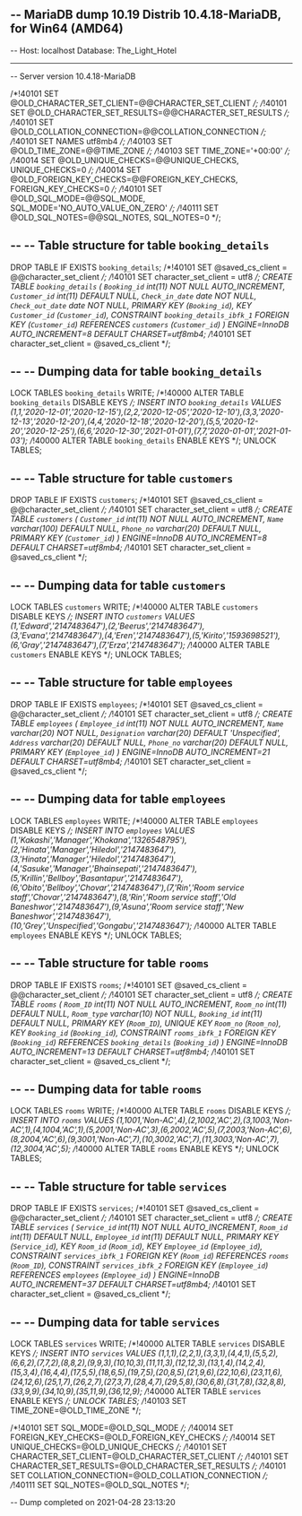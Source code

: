 -- MariaDB dump 10.19  Distrib 10.4.18-MariaDB, for Win64 (AMD64)
--
-- Host: localhost    Database: The_Light_Hotel
-- ------------------------------------------------------
-- Server version	10.4.18-MariaDB

/*!40101 SET @OLD_CHARACTER_SET_CLIENT=@@CHARACTER_SET_CLIENT */;
/*!40101 SET @OLD_CHARACTER_SET_RESULTS=@@CHARACTER_SET_RESULTS */;
/*!40101 SET @OLD_COLLATION_CONNECTION=@@COLLATION_CONNECTION */;
/*!40101 SET NAMES utf8mb4 */;
/*!40103 SET @OLD_TIME_ZONE=@@TIME_ZONE */;
/*!40103 SET TIME_ZONE='+00:00' */;
/*!40014 SET @OLD_UNIQUE_CHECKS=@@UNIQUE_CHECKS, UNIQUE_CHECKS=0 */;
/*!40014 SET @OLD_FOREIGN_KEY_CHECKS=@@FOREIGN_KEY_CHECKS, FOREIGN_KEY_CHECKS=0 */;
/*!40101 SET @OLD_SQL_MODE=@@SQL_MODE, SQL_MODE='NO_AUTO_VALUE_ON_ZERO' */;
/*!40111 SET @OLD_SQL_NOTES=@@SQL_NOTES, SQL_NOTES=0 */;

--
-- Table structure for table `booking_details`
--

DROP TABLE IF EXISTS `booking_details`;
/*!40101 SET @saved_cs_client     = @@character_set_client */;
/*!40101 SET character_set_client = utf8 */;
CREATE TABLE `booking_details` (
  `Booking_id` int(11) NOT NULL AUTO_INCREMENT,
  `Customer_id` int(11) DEFAULT NULL,
  `Check_in_date` date NOT NULL,
  `Check_out_date` date NOT NULL,
  PRIMARY KEY (`Booking_id`),
  KEY `Customer_id` (`Customer_id`),
  CONSTRAINT `booking_details_ibfk_1` FOREIGN KEY (`Customer_id`) REFERENCES `customers` (`Customer_id`)
) ENGINE=InnoDB AUTO_INCREMENT=8 DEFAULT CHARSET=utf8mb4;
/*!40101 SET character_set_client = @saved_cs_client */;

--
-- Dumping data for table `booking_details`
--

LOCK TABLES `booking_details` WRITE;
/*!40000 ALTER TABLE `booking_details` DISABLE KEYS */;
INSERT INTO `booking_details` VALUES (1,1,'2020-12-01','2020-12-15'),(2,2,'2020-12-05','2020-12-10'),(3,3,'2020-12-13','2020-12-20'),(4,4,'2020-12-18','2020-12-20'),(5,5,'2020-12-20','2020-12-25'),(6,6,'2020-12-30','2021-01-01'),(7,7,'2020-01-01','2021-01-03');
/*!40000 ALTER TABLE `booking_details` ENABLE KEYS */;
UNLOCK TABLES;

--
-- Table structure for table `customers`
--

DROP TABLE IF EXISTS `customers`;
/*!40101 SET @saved_cs_client     = @@character_set_client */;
/*!40101 SET character_set_client = utf8 */;
CREATE TABLE `customers` (
  `Customer_id` int(11) NOT NULL AUTO_INCREMENT,
  `Name` varchar(100) DEFAULT NULL,
  `Phone_no` varchar(20) DEFAULT NULL,
  PRIMARY KEY (`Customer_id`)
) ENGINE=InnoDB AUTO_INCREMENT=8 DEFAULT CHARSET=utf8mb4;
/*!40101 SET character_set_client = @saved_cs_client */;

--
-- Dumping data for table `customers`
--

LOCK TABLES `customers` WRITE;
/*!40000 ALTER TABLE `customers` DISABLE KEYS */;
INSERT INTO `customers` VALUES (1,'Edward','2147483647'),(2,'Beerus','2147483647'),(3,'Evana','2147483647'),(4,'Eren','2147483647'),(5,'Kirito','1593698521'),(6,'Gray','2147483647'),(7,'Erza','2147483647');
/*!40000 ALTER TABLE `customers` ENABLE KEYS */;
UNLOCK TABLES;

--
-- Table structure for table `employees`
--

DROP TABLE IF EXISTS `employees`;
/*!40101 SET @saved_cs_client     = @@character_set_client */;
/*!40101 SET character_set_client = utf8 */;
CREATE TABLE `employees` (
  `Employee_id` int(11) NOT NULL AUTO_INCREMENT,
  `Name` varchar(20) NOT NULL,
  `Designation` varchar(20) DEFAULT 'Unspecified',
  `Address` varchar(20) DEFAULT NULL,
  `Phone_no` varchar(20) DEFAULT NULL,
  PRIMARY KEY (`Employee_id`)
) ENGINE=InnoDB AUTO_INCREMENT=21 DEFAULT CHARSET=utf8mb4;
/*!40101 SET character_set_client = @saved_cs_client */;

--
-- Dumping data for table `employees`
--

LOCK TABLES `employees` WRITE;
/*!40000 ALTER TABLE `employees` DISABLE KEYS */;
INSERT INTO `employees` VALUES (1,'Kakashi','Manager','Khokana','1326548795'),(2,'Hinata','Manager','Hiledol','2147483647'),(3,'Hinata','Manager','Hiledol','2147483647'),(4,'Sasuke','Manager','Bhainsepati','2147483647'),(5,'Krillin','Bellboy','Basantapur','2147483647'),(6,'Obito','Bellboy','Chovar','2147483647'),(7,'Rin','Room service staff','Chovar','2147483647'),(8,'Rin','Room service staff','Old Baneshwor','2147483647'),(9,'Asuna','Room service staff','New Baneshwor','2147483647'),(10,'Grey','Unspecified','Gongabu','2147483647');
/*!40000 ALTER TABLE `employees` ENABLE KEYS */;
UNLOCK TABLES;

--
-- Table structure for table `rooms`
--

DROP TABLE IF EXISTS `rooms`;
/*!40101 SET @saved_cs_client     = @@character_set_client */;
/*!40101 SET character_set_client = utf8 */;
CREATE TABLE `rooms` (
  `Room_ID` int(11) NOT NULL AUTO_INCREMENT,
  `Room_no` int(11) DEFAULT NULL,
  `Room_type` varchar(10) NOT NULL,
  `Booking_id` int(11) DEFAULT NULL,
  PRIMARY KEY (`Room_ID`),
  UNIQUE KEY `Room_no` (`Room_no`),
  KEY `Booking_id` (`Booking_id`),
  CONSTRAINT `rooms_ibfk_1` FOREIGN KEY (`Booking_id`) REFERENCES `booking_details` (`Booking_id`)
) ENGINE=InnoDB AUTO_INCREMENT=13 DEFAULT CHARSET=utf8mb4;
/*!40101 SET character_set_client = @saved_cs_client */;

--
-- Dumping data for table `rooms`
--

LOCK TABLES `rooms` WRITE;
/*!40000 ALTER TABLE `rooms` DISABLE KEYS */;
INSERT INTO `rooms` VALUES (1,1001,'Non-AC',4),(2,1002,'AC',2),(3,1003,'Non-AC',1),(4,1004,'AC',1),(5,2001,'Non-AC',3),(6,2002,'AC',5),(7,2003,'Non-AC',6),(8,2004,'AC',6),(9,3001,'Non-AC',7),(10,3002,'AC',7),(11,3003,'Non-AC',7),(12,3004,'AC',5);
/*!40000 ALTER TABLE `rooms` ENABLE KEYS */;
UNLOCK TABLES;

--
-- Table structure for table `services`
--

DROP TABLE IF EXISTS `services`;
/*!40101 SET @saved_cs_client     = @@character_set_client */;
/*!40101 SET character_set_client = utf8 */;
CREATE TABLE `services` (
  `Service_id` int(11) NOT NULL AUTO_INCREMENT,
  `Room_id` int(11) DEFAULT NULL,
  `Employee_id` int(11) DEFAULT NULL,
  PRIMARY KEY (`Service_id`),
  KEY `Room_id` (`Room_id`),
  KEY `Employee_id` (`Employee_id`),
  CONSTRAINT `services_ibfk_1` FOREIGN KEY (`Room_id`) REFERENCES `rooms` (`Room_ID`),
  CONSTRAINT `services_ibfk_2` FOREIGN KEY (`Employee_id`) REFERENCES `employees` (`Employee_id`)
) ENGINE=InnoDB AUTO_INCREMENT=37 DEFAULT CHARSET=utf8mb4;
/*!40101 SET character_set_client = @saved_cs_client */;

--
-- Dumping data for table `services`
--

LOCK TABLES `services` WRITE;
/*!40000 ALTER TABLE `services` DISABLE KEYS */;
INSERT INTO `services` VALUES (1,1,1),(2,2,1),(3,3,1),(4,4,1),(5,5,2),(6,6,2),(7,7,2),(8,8,2),(9,9,3),(10,10,3),(11,11,3),(12,12,3),(13,1,4),(14,2,4),(15,3,4),(16,4,4),(17,5,5),(18,6,5),(19,7,5),(20,8,5),(21,9,6),(22,10,6),(23,11,6),(24,12,6),(25,1,7),(26,2,7),(27,3,7),(28,4,7),(29,5,8),(30,6,8),(31,7,8),(32,8,8),(33,9,9),(34,10,9),(35,11,9),(36,12,9);
/*!40000 ALTER TABLE `services` ENABLE KEYS */;
UNLOCK TABLES;
/*!40103 SET TIME_ZONE=@OLD_TIME_ZONE */;

/*!40101 SET SQL_MODE=@OLD_SQL_MODE */;
/*!40014 SET FOREIGN_KEY_CHECKS=@OLD_FOREIGN_KEY_CHECKS */;
/*!40014 SET UNIQUE_CHECKS=@OLD_UNIQUE_CHECKS */;
/*!40101 SET CHARACTER_SET_CLIENT=@OLD_CHARACTER_SET_CLIENT */;
/*!40101 SET CHARACTER_SET_RESULTS=@OLD_CHARACTER_SET_RESULTS */;
/*!40101 SET COLLATION_CONNECTION=@OLD_COLLATION_CONNECTION */;
/*!40111 SET SQL_NOTES=@OLD_SQL_NOTES */;

-- Dump completed on 2021-04-28 23:13:20
